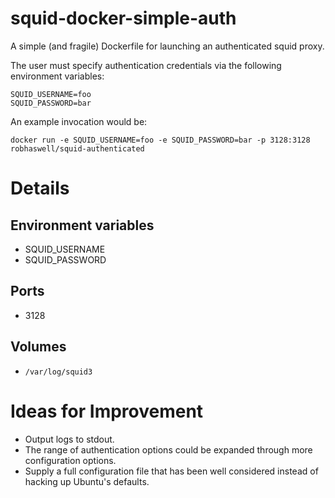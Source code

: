 squid-docker-simple-auth
========================

A simple (and fragile) Dockerfile for launching an authenticated squid proxy.

The user must specify authentication credentials via the following environment variables:

```
SQUID_USERNAME=foo
SQUID_PASSWORD=bar
```

An example invocation would be:

```
docker run -e SQUID_USERNAME=foo -e SQUID_PASSWORD=bar -p 3128:3128 robhaswell/squid-authenticated
```

Details
=======

Environment variables
---------------------

* SQUID_USERNAME
* SQUID_PASSWORD

Ports
-----

* 3128

Volumes
-------

* `/var/log/squid3`

Ideas for Improvement
=====================

* Output logs to stdout.
* The range of authentication options could be expanded through more configuration options.
* Supply a full configuration file that has been well considered instead of hacking up Ubuntu's defaults.
